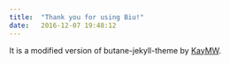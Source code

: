 ```yaml
---
title:  "Thank you for using Biu!"
date:   2016-12-07 19:48:12
---
```

It is a modified version of butane-jekyll-theme by [KayMW](https://github.com/RedL0tus).
